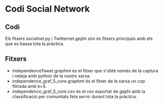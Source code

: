 # Codi Social Network

## Codi

Els fitxers socialnet.py i Twitternet.gephi són és fitxers principals amb els que es bassa tota la pràctica.

## Fitxers

* IndependenceTweet.graphml és el fitxer que s'obté només de la captura i neteja amb python de la nostre xarxa.
* independence_graf_5_core.graphml és el fitxer de la xarxa un cop filtrada amb k=5.
* independence_graf_5_core.csv és el csv exportat de gephi amb la classificació per comunitats feta servir durant tota la pràctica.
